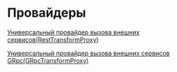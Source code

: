# Провайдеры
[Универсальный провайдер вызова внешних сервисов(RestTransformProxy)](providers/RestTransformProxy.md)

[Универсальный провайдер вызова внешних сервисов GRpc(GRpcTransformProxy)](providers/GRpcTransformProxy.md)
